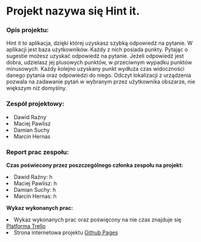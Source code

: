 
# Projekt nazywa się Hint it.

### Opis projektu:

Hint it to aplikacja, dzięki której uzyskasz szybką odpowiedź na pytanie. W aplikacji jest baza użytkowników. Każdy z nich posiada punkty. Pytając o sugestie możesz uzyskać odpowiedź na pytanie. Jeżeli odpowiedź jest dobra, udzielasz jej plusowych punktów, w przeciwnym wypadku punktów minusowych. Każdy kolejno uzyskany punkt wydłuża czas widoczności danego pytania oraz odpowiedzi do niego. Odczyt lokalizacji z urządzenia pozwala na zadawanie pytań w wybranym przez użytkownika obszarze, nie większym niż domyślny. 


### Zespół projektowy:

 <li>Dawid Raźny</li>
  <li>Maciej Pawlisz</li> 
  <li>Damian Suchy</li>
  <li>Marcin Hernas</li>

### Report prac zespołu:

**Czas poświecony przez poszczególnego członka zespołu na projekt:**

  <li>Dawid Raźny: h</li>
  <li>Maciej Pawlisz: h</li> 
  <li>Damian Suchy: h</li>
  <li>Marcin Hernas: h</li>
  

  **Wykaz wykonanych prac:**
  
  <li>Wykaz wykonanych prac oraz poświęcony na nie czas znajduje się <a href="https://trello.com/b/TPkiTLzT/hint-it-projekt-specjalizacja-wsei">Platforma Trello</a></li>
  <li>Strona internetowa projektu <a href="https://raznyy.github.io/Hint-It/">Github Pages</a></li>


